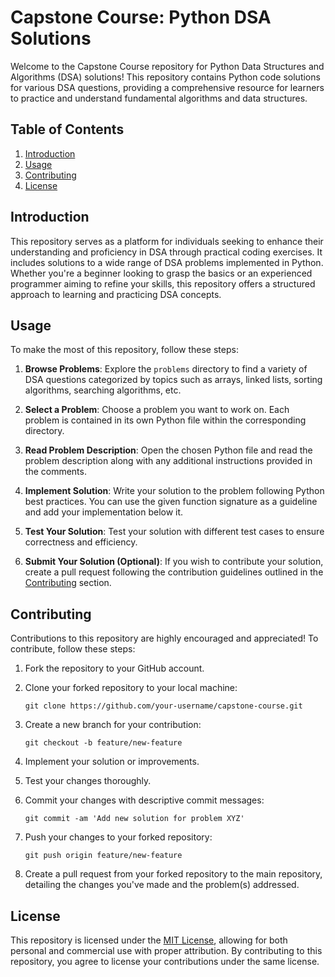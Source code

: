 # Capstone Course: Python DSA Solutions

Welcome to the Capstone Course repository for Python Data Structures and Algorithms (DSA) solutions! This repository contains Python code solutions for various DSA questions, providing a comprehensive resource for learners to practice and understand fundamental algorithms and data structures.

## Table of Contents
1. [Introduction](#introduction)
2. [Usage](#usage)
3. [Contributing](#contributing)
4. [License](#license)

## Introduction
This repository serves as a platform for individuals seeking to enhance their understanding and proficiency in DSA through practical coding exercises. It includes solutions to a wide range of DSA problems implemented in Python. Whether you're a beginner looking to grasp the basics or an experienced programmer aiming to refine your skills, this repository offers a structured approach to learning and practicing DSA concepts.

## Usage
To make the most of this repository, follow these steps:

1. **Browse Problems**: Explore the `problems` directory to find a variety of DSA questions categorized by topics such as arrays, linked lists, sorting algorithms, searching algorithms, etc.

2. **Select a Problem**: Choose a problem you want to work on. Each problem is contained in its own Python file within the corresponding directory.

3. **Read Problem Description**: Open the chosen Python file and read the problem description along with any additional instructions provided in the comments.

4. **Implement Solution**: Write your solution to the problem following Python best practices. You can use the given function signature as a guideline and add your implementation below it.

5. **Test Your Solution**: Test your solution with different test cases to ensure correctness and efficiency.

6. **Submit Your Solution (Optional)**: If you wish to contribute your solution, create a pull request following the contribution guidelines outlined in the [Contributing](#contributing) section.

## Contributing
Contributions to this repository are highly encouraged and appreciated! To contribute, follow these steps:

1. Fork the repository to your GitHub account.

2. Clone your forked repository to your local machine:
   ```
   git clone https://github.com/your-username/capstone-course.git
   ```

3. Create a new branch for your contribution:
   ```
   git checkout -b feature/new-feature
   ```

4. Implement your solution or improvements.

5. Test your changes thoroughly.

6. Commit your changes with descriptive commit messages:
   ```
   git commit -am 'Add new solution for problem XYZ'
   ```

7. Push your changes to your forked repository:
   ```
   git push origin feature/new-feature
   ```

8. Create a pull request from your forked repository to the main repository, detailing the changes you've made and the problem(s) addressed.

## License
This repository is licensed under the [MIT License](LICENSE), allowing for both personal and commercial use with proper attribution. By contributing to this repository, you agree to license your contributions under the same license.
